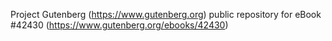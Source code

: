 Project Gutenberg (https://www.gutenberg.org) public repository for eBook #42430 (https://www.gutenberg.org/ebooks/42430)
